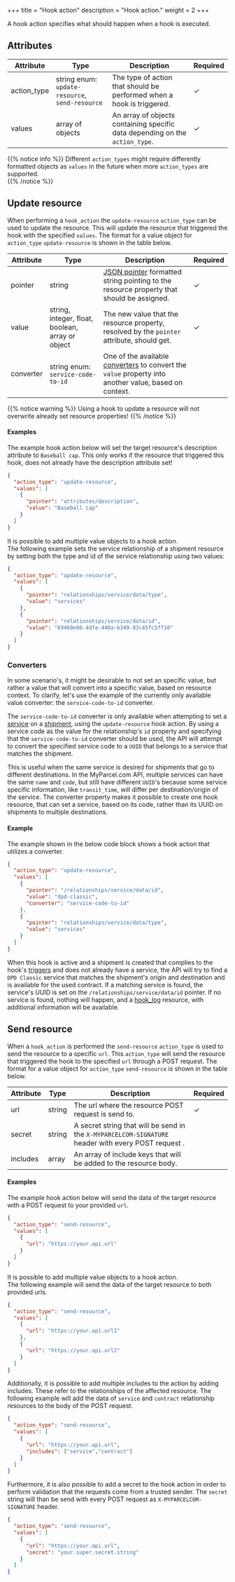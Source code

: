+++
title = "Hook action"
description = "Hook action."
weight = 2
+++

A hook action specifies what should happen when a hook is executed.

## Attributes
| Attribute    | Type                                            | Description                                                                   | Required |
| ------------ | ----------------------------------------------- | ----------------------------------------------------------------------------- | -------- |
| action_type  | string enum: `update-resource`, `send-resource` | The type of action that should be performed when a hook is triggered.         | ✓        |
| values       | array of objects                                | An array of objects containing specific data depending on the `action_type`.  | ✓        |

{{% notice info %}}
Different `action_types` might require differently formatted objects as `values` in the future when more `action_types` are supported.  
{{% /notice %}}

## Update resource
When performing a `hook_action` the `update-resource` `action_type` can be used to update the resource.
This will update the resource that triggered the hook with the specified `values`.
The format for a value object for `action_type` `update-resource` is shown in the table below.

| Attribute | Type                                              | Description                                                                                                                                           | Required  |
| --------- | ------------------------------------------------- | ----------------------------------------------------------------------------------------------------------------------------------------------------- | --------- |
| pointer   | string                                            | [JSON pointer](https://tools.ietf.org/html/rfc6901) formatted string pointing to the resource property that should be assigned.                       | ✓         | 
| value     | string, integer, float, boolean, array or object  | The new value that the resource property, resolved by the `pointer` attribute, should get.                                                            | ✓         |
| converter | string enum: `service-code-to-id`                 | One of the available [converters](#converters) to convert the `value` property into another value, based on context. |           |

{{% notice warning %}}
Using a hook to update a resource will not overwrite already set resource properties!
{{% /notice %}}

#### Examples
The example hook action below will set the target resource's description attribute to `Baseball cap`. 
This only works if the resource that triggered this hook, does not already have the description attribute set!
```json
{
  "action_type": "update-resource",
  "values": [
    {
      "pointer": "attributes/description",
      "value": "Baseball cap"
    }
  ]
}
```

It is possible to add multiple value objects to a hook action.  
The following example sets the service relationship of a shipment resource by setting both the type and id of the service relationship using two values:

```json
{
  "action_type": "update-resource",
  "values": [
    {
      "pointer": "relationships/service/data/type",
      "value": "services"
    },
    {
      "pointer": "relationships/service/data/id",
      "value": "69460e06-4dfe-440a-b349-83c45fc5ff10"
    }
  ]
}
```

### Converters
In some scenario's, it might be desirable to not set an specific value, but rather a value that will convert into a specific value, based on resource context.
To clarify, let's use the example of the currently only available value converter: the `service-code-to-id` converter.

The `service-code-to-id` converter is only available when attempting to set a [service](/api/resources/services) on a [shipment](/api/resources/shipments), using the `update-resource` hook action.
By using a service code as the value for the relationship's `id` property and specifying that the `service-code-to-id` converter should be used,
the API will attempt to convert the specified service code to a `UUID` that belongs to a service that matches the shipment. 

This is useful when the same service is desired for shipments that go to different destinations. 
In the MyParcel.com API, multiple services can have the same `name` and `code`, but still have different `UUID`'s
because some service specific information, like `transit_time`, will differ per destination/origin of the service.
The converter property makes it possible to create one hook resource, that can set a service, 
based on its code, rather than its UUID on shipments to multiple destinations.

#### Example
The example shown in the below code block shows a hook action that utilizes a converter. 

```json
{
  "action_type": "update-resource",
  "values": [
    {
      "pointer": "/relationships/service/data/id",
      "value": "dpd-classic",
      "converter": "service-code-to-id"
    },
    {
      "pointer": "relationships/service/data/type",
      "value": "services"
    }
  ]
}
```

When this hook is active and a shipment is created that complies to the hook's [triggers](/api/resources/hooks/trigger) and does not already have a service,
the API will try to find a `DPD Classic` service that matches the shipment's origin and destination and is available for the used contract. 
If a matching service is found, the service's UUID is set on the `/relationships/service/data/id` pointer. 
If no service is found, nothing will happen, and a [hook_log](/api/resources/hooks/logs) resource, with additional information will be available.

## Send resource
When a `hook_action` is performed the `send-resource` `action_type` is used to send the resource to a specific `url`. 
This `action_type` will send the resource that triggered the hook to the specified `url` through a POST request.
The format for a value object for `action_type` `send-resource` is shown in the table below.

| Attribute | Type                                              | Description                                                                                                                       | Required  |
| --------- | ------------------------------------------------- | --------------------------------------------------------------------------------------------------------------------------------- | --------- |
| url       | string                                            | The url where the resource POST request is send to.                                                                               | ✓         | 
| secret    | string                                            | A secret string that will be send in the `X-MYPARCELCOM-SIGNATURE` header with every POST request .                               |           |
| includes  | array                                             | An array of include keys that will be added to the resource body.                                                                 |           |

#### Examples
The example hook action below will send the data of the target resource with a POST request to your provided `url`. 
```json
{
  "action_type": "send-resource",
  "values": [
    {
      "url": "https://your.api.url"
    }
  ]
}
```

It is possible to add multiple value objects to a hook action.  
The following example will send the data of the target resource to both provided urls.
```json
{
  "action_type": "send-resource",
  "values": [
    {
      "url": "https://your.api.url1"
    },
    {
      "url": "https://your.api.url2"
    }
  ]
}
```

Additionally, it is possible to add multiple includes to the action by adding includes.
These refer to the relationships of the affected resource.
The following example will add the data of `service` and `contract` relationship resources to the body of the POST request.
```json
{
  "action_type": "send-resource",
  "values": [
    {
      "url": "https://your.api.url",
      "includes": ["service","contract"]
    }
  ]
}
```
 
Furthermore, it is also possible to add a secret to the hook action in order to perform validation that the requests come from a trusted sender.
The `secret` string will than be send with every POST request as `X-MYPARCELCOM-SIGNATURE` header. 
```json
{
  "action_type": "send-resource",
  "values": [
    {
      "url": "https://your.api.url",
      "secret": "your.super.secret.string"
    }
  ]
}
```
